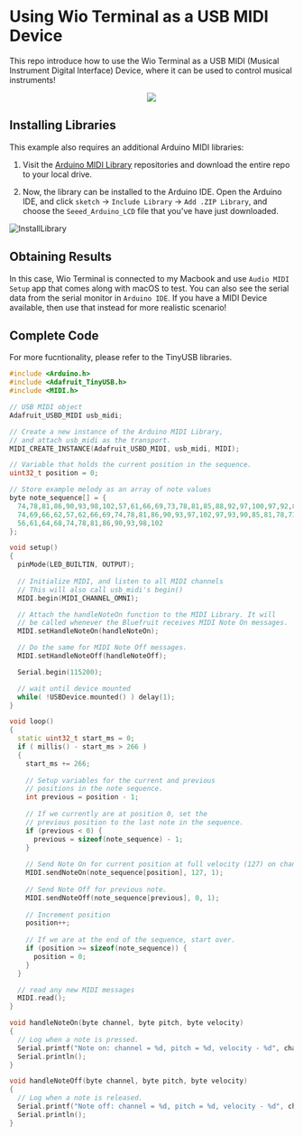 # Using Wio Terminal as a USB MIDI Device

This repo introduce how to use the Wio Terminal as a USB MIDI (Musical Instrument Digital Interface) Device, where it can be used to control musical instruments!

<div align=center><img src="https://files.seeedstudio.com/wiki/Wio-Terminal/img/20200110105918.gif"/></div>

## Installing Libraries

This example also requires an additional Arduino MIDI libraries:

1. Visit the [Arduino MIDI Library](https://github.com/FortySevenEffects/arduino_midi_library) repositories and download the entire repo to your local drive.

2. Now, the  library can be installed to the Arduino IDE. Open the Arduino IDE, and click `sketch` -> `Include Library` -> `Add .ZIP Library`, and choose the `Seeed_Arduino_LCD` file that you've have just downloaded.

![InstallLibrary](https://files.seeedstudio.com/wiki/Wio-Terminal/img/Xnip2019-11-21_15-50-13.jpg)

## Obtaining Results

In this case, Wio Terminal is connected to my Macbook and use `Audio MIDI Setup` app that comes along with macOS to test. You can also see the serial data from the serial monitor in `Arduino IDE`. If you have a MIDI Device available, then use that instead for more realistic scenario!

## Complete Code

For more fucntionality, please refer to the TinyUSB libraries.

```cpp
#include <Arduino.h>
#include <Adafruit_TinyUSB.h>
#include <MIDI.h>

// USB MIDI object
Adafruit_USBD_MIDI usb_midi;

// Create a new instance of the Arduino MIDI Library,
// and attach usb_midi as the transport.
MIDI_CREATE_INSTANCE(Adafruit_USBD_MIDI, usb_midi, MIDI);

// Variable that holds the current position in the sequence.
uint32_t position = 0;

// Store example melody as an array of note values
byte note_sequence[] = {
  74,78,81,86,90,93,98,102,57,61,66,69,73,78,81,85,88,92,97,100,97,92,88,85,81,78,
  74,69,66,62,57,62,66,69,74,78,81,86,90,93,97,102,97,93,90,85,81,78,73,68,64,61,
  56,61,64,68,74,78,81,86,90,93,98,102
};

void setup()
{
  pinMode(LED_BUILTIN, OUTPUT);
  
  // Initialize MIDI, and listen to all MIDI channels
  // This will also call usb_midi's begin()
  MIDI.begin(MIDI_CHANNEL_OMNI);

  // Attach the handleNoteOn function to the MIDI Library. It will
  // be called whenever the Bluefruit receives MIDI Note On messages.
  MIDI.setHandleNoteOn(handleNoteOn);

  // Do the same for MIDI Note Off messages.
  MIDI.setHandleNoteOff(handleNoteOff);

  Serial.begin(115200);

  // wait until device mounted
  while( !USBDevice.mounted() ) delay(1);
}

void loop()
{
  static uint32_t start_ms = 0;
  if ( millis() - start_ms > 266 )
  {
    start_ms += 266;
    
    // Setup variables for the current and previous
    // positions in the note sequence.
    int previous = position - 1;
  
    // If we currently are at position 0, set the
    // previous position to the last note in the sequence.
    if (previous < 0) {
      previous = sizeof(note_sequence) - 1;
    }
  
    // Send Note On for current position at full velocity (127) on channel 1.
    MIDI.sendNoteOn(note_sequence[position], 127, 1);
  
    // Send Note Off for previous note.
    MIDI.sendNoteOff(note_sequence[previous], 0, 1);
  
    // Increment position
    position++;
  
    // If we are at the end of the sequence, start over.
    if (position >= sizeof(note_sequence)) {
      position = 0;
    }
  }

  // read any new MIDI messages
  MIDI.read();  
}

void handleNoteOn(byte channel, byte pitch, byte velocity)
{
  // Log when a note is pressed.
  Serial.printf("Note on: channel = %d, pitch = %d, velocity - %d", channel, pitch, velocity);
  Serial.println();
}

void handleNoteOff(byte channel, byte pitch, byte velocity)
{
  // Log when a note is released.
  Serial.printf("Note off: channel = %d, pitch = %d, velocity - %d", channel, pitch, velocity);
  Serial.println();
}
```